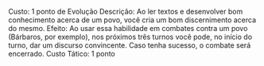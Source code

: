 Custo: 1 ponto de Evolução
Descrição: Ao ler textos e desenvolver bom conhecimento acerca de um povo, você cria um bom discernimento acerca do mesmo.
Efeito: Ao usar essa habilidade em combates contra um povo (Bárbaros, por exemplo), nos próximos três turnos você pode, no início do turno, dar um discurso convincente. Caso tenha sucesso, o combate será encerrado.
Custo Tático: 1 ponto